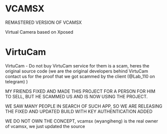 # VCAMSX

REMASTERED VERSION OF VCAMSX 

Virtual Camera based on Xposed


# VirtuCam

VirtuCam - Do not buy VirtuCam service for them is a scam, heres the original source code (we are the original developers behind VirtuCam contact us for the proof that we got scammed by the client (@Lab_110 on telegram) )

MY FRIENDS FIXED AND MADE THIS PROJECT FOR A PERSON FOR HIM TO SELL, BUT HE SCAMMED US AND IS NOW USING THE PROJECT.

WE SAW MANY PEOPLE IN SEARCH OF SUCH APP, SO WE ARE RELEASING THE FIXED AND UPDATED BUILD WITH KEY AUTHENTICATION ADDED



WE DO NOT OWN THE CONCEPT, vcamsx (wyangiheng) is the real owner of vcamsx, we just updated the source 


